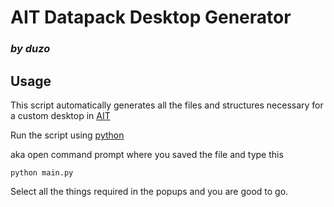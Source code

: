 # AIT Datapack Desktop Generator

### *by duzo*


## Usage
This script automatically generates all the files and structures necessary for a custom desktop in [AIT](https://github.com/loqor/ait)

Run the script using [python](https://www.python.org/downloads/)

aka open command prompt where you saved the file and type this

`python main.py`

Select all the things required in the popups and you are good to go.